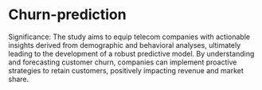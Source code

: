 # Churn-prediction

Significance:
The study aims to equip telecom companies with actionable insights derived from demographic and behavioral analyses, ultimately leading to the development of a robust predictive model. 
By understanding and forecasting customer churn, companies can implement proactive strategies to retain customers, positively impacting revenue and market share.
